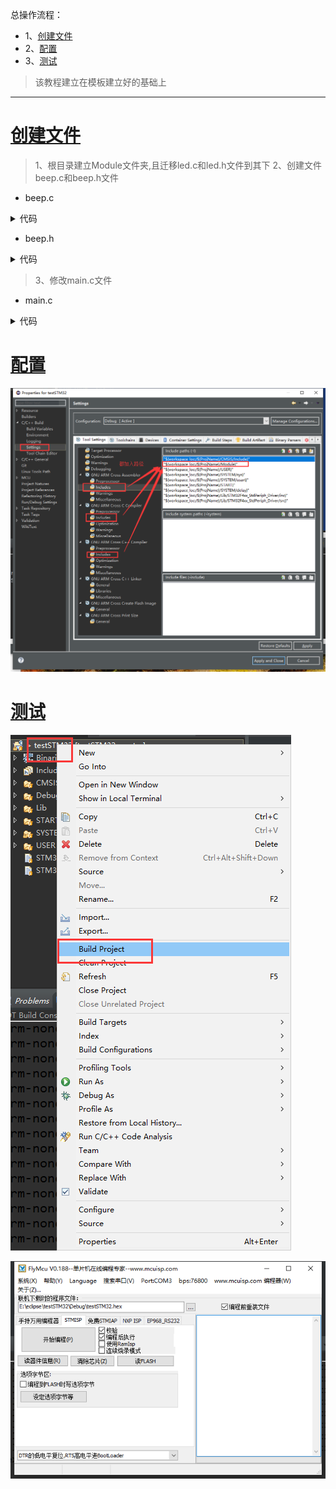 总操作流程：
- 1、[创建文件](#STM-M4-01)
- 2、[配置](#STM-M4-02)
- 3、[测试](#STM-M4-03)

> 该教程建立在模板建立好的基础上

***

# <a name="STM-M4-01" href="#" >创建文件</a>

> 1、根目录建立Module文件夹,且迁移led.c和led.h文件到其下
> 2、创建文件beep.c和beep.h文件

- beep.c

<details>
<summary>代码</summary>

```c
#include "beep.h"
//初始化 PF8 为输出口
//BEEP IO 初始化
void BEEP_Init(void)
{
	GPIO_InitTypeDef GPIO_InitStructure;
	RCC_AHB1PeriphClockCmd(RCC_AHB1Periph_GPIOF, ENABLE);//使能 GPIOF 时钟
	//初始化蜂鸣器对应引脚 GPIOF8
	GPIO_InitStructure.GPIO_Pin = GPIO_Pin_8;
	GPIO_InitStructure.GPIO_Mode = GPIO_Mode_OUT;//普通输出模式
	GPIO_InitStructure.GPIO_OType = GPIO_OType_PP;//推挽输出
	GPIO_InitStructure.GPIO_Speed = GPIO_Speed_100MHz;//100MHz
	GPIO_InitStructure.GPIO_PuPd = GPIO_PuPd_DOWN;//下拉
	GPIO_Init(GPIOF, &GPIO_InitStructure);//初始化 GPIO
	GPIO_ResetBits(GPIOF,GPIO_Pin_8); //蜂鸣器对应引脚 GPIOF8 拉低，
}
```

</details>

- beep.h

<details>
<summary>代码</summary>

```c
#ifndef __BEEP_H
#define __BEEP_H
#include "sys.h"
//LED 端口定义
#define BEEP PFout(8) // 蜂鸣器控制 IO
void BEEP_Init(void);//初始化
#endif

```

</details>


> 3、修改main.c文件

- main.c

<details>
<summary>代码</summary>

```c
#include "sys.h"
#include "delay.h"
#include "usart.h"
#include "led.h"
#include "beep.h"
int main(void)
{
delay_init(168); //初始化延时函数
LED_Init(); //初始化 LED 端口
BEEP_Init(); //初始化蜂鸣器端口
	while(1)
	{
		GPIO_ResetBits(GPIOF,GPIO_Pin_9); // DS0 拉低，亮 等同 LED0=0;
		GPIO_ResetBits(GPIOF,GPIO_Pin_8); //BEEP 引脚拉低， 等同 BEEP=0;
		delay_ms(300); //延时 300ms
		GPIO_SetBits(GPIOF,GPIO_Pin_9); // DS0 拉高，灭 等同 LED0=1;
		GPIO_SetBits(GPIOF,GPIO_Pin_8); //BEEP 引脚拉高， 等同 BEEP=1;
		delay_ms(300); //延时 300ms
	}
}

```

</details>

# <a name="STM-M4-02" href="#" >配置</a>

![](image/5-1.png)

# <a name="STM-M4-03" href="#" >测试</a>

![](image/4-14.png)

![](image/4-15.png)
